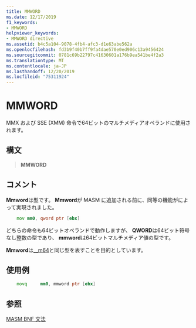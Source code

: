 ```yaml
---
title: MMWORD
ms.date: 12/17/2019
f1_keywords:
- MMWORD
helpviewer_keywords:
- MMWORD directive
ms.assetid: b4c5a104-9078-4fb4-afc3-d1e63abe562a
ms.openlocfilehash: fd3b9f40b7ff9fa4dae570e0ed906c13a9456424
ms.sourcegitcommit: 0781c69b22797c41630601a176b9ea541be4f2a3
ms.translationtype: MT
ms.contentlocale: ja-JP
ms.lasthandoff: 12/20/2019
ms.locfileid: "75311924"
---
```

# <a name="mmword"></a>MMWORD

MMX および SSE (XMM) 命令で64ビットのマルチメディアオペランドに使用されます。

## <a name="syntax"></a>構文

> **MMWORD**

## <a name="remarks"></a>コメント

**Mmword**は型です。  **Mmword**が MASM に追加される前に、同等の機能がによって実現されました。

```asm
    mov mm0, qword ptr [ebx]
```

どちらの命令も64ビットオペランドで動作しますが、 **QWORD**は64ビット符号なし整数の型であり、 **mmword**は64ビットマルチメディア値の型です。

**Mmword**は[__m64](../../cpp/m64.md)と同じ型を表すことを目的としています。

## <a name="example"></a>使用例

```asm
    movq     mm0, mmword ptr [ebx]
```

## <a name="see-also"></a>参照

[MASM BNF 文法](masm-bnf-grammar.md)
